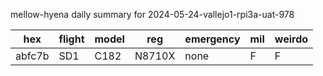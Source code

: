 mellow-hyena daily summary for 2024-05-24-vallejo1-rpi3a-uat-978

|hex|flight|model|reg|emergency|mil|weirdo|
|--|--|--|--|--|--|--|
|abfc7b|SD1|C182|N8710X|none|F|F|

